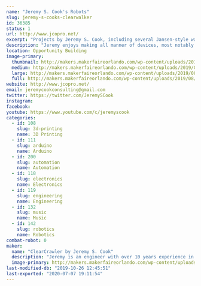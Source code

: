 ```yaml
---
name: "Jeremy S. Cook's Robots"
slug: jeremy-s-cooks-clearwalker
id: 36385
status: 1
url: http://www.jcopro.net/
excerpt: "Projects by Jeremy S. Cook, including several Jansen-style walkers, and other surprises!"
description: "Jeremy enjoys making all manner of devices, most notably several Jansen walkers, and a new omni-wheel robot that will be spinning on or near his exhibit."
location: Opportunity Building
image-primary:
  thumbnail: http://makers.makerfaireorlando.com/wp-content/uploads/2019/08/logo-template-cc-150x150.jpg
  medium: http://makers.makerfaireorlando.com/wp-content/uploads/2019/08/logo-template-cc-300x169.jpg
  large: http://makers.makerfaireorlando.com/wp-content/uploads/2019/08/logo-template-cc-1024x576.jpg
  full: http://makers.makerfaireorlando.com/wp-content/uploads/2019/08/logo-template-cc.jpg
website: http://www.jcopro.net/
email: jeremycookconsulting@gmail.com
twitter: https://twitter.com/JeremySCook
instagram: 
facebook: 
youtube: https://www.youtube.com/c/jeremyscook
categories:
  - id: 108
    slug: 3d-printing
    name: 3D Printing
  - id: 111
    slug: arduino
    name: Arduino
  - id: 200
    slug: automation
    name: Automation
  - id: 118
    slug: electronics
    name: Electronics
  - id: 119
    slug: engineering
    name: Engineering
  - id: 132
    slug: music
    name: Music
  - id: 142
    slug: robotics
    name: Robotics
combat-robot: 0
maker:
  name: "ClearCrawler by Jeremy S. Cook"
  description: "Jeremy is an engineer with over 10 years experience in manufacturing automation, and has a BSME from Clemson University. Now he writes about technology and makes interesting contraptions, building anything that comes into his mind!"
  image-primary: http://makers.makerfaireorlando.com/wp-content/uploads/2016/05/profile-pic-jcook-1024x1024.jpg
last-modified-db: "2019-10-26 12:45:51"
last-exported: "2020-07-07 19:11:54"
---
```

